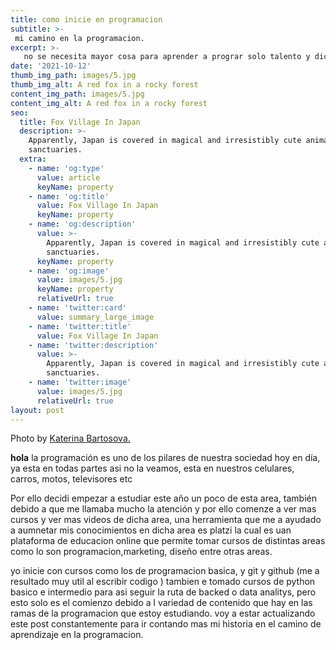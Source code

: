 ```yaml
---
title: como inicie en programacion
subtitle: >-
 mi camino en la programacion.
excerpt: >-
   no se necesita mayor cosa para aprender a prograr solo talento y diciplina, cualquier persona puede aprender a hacerlo.
date: '2021-10-12'
thumb_img_path: images/5.jpg
thumb_img_alt: A red fox in a rocky forest
content_img_path: images/5.jpg
content_img_alt: A red fox in a rocky forest
seo:
  title: Fox Village In Japan
  description: >-
    Apparently, Japan is covered in magical and irresistibly cute animal
    sanctuaries.
  extra:
    - name: 'og:type'
      value: article
      keyName: property
    - name: 'og:title'
      value: Fox Village In Japan
      keyName: property
    - name: 'og:description'
      value: >-
        Apparently, Japan is covered in magical and irresistibly cute animal
        sanctuaries.
      keyName: property
    - name: 'og:image'
      value: images/5.jpg
      keyName: property
      relativeUrl: true
    - name: 'twitter:card'
      value: summary_large_image
    - name: 'twitter:title'
      value: Fox Village In Japan
    - name: 'twitter:description'
      value: >-
        Apparently, Japan is covered in magical and irresistibly cute animal
        sanctuaries.
    - name: 'twitter:image'
      value: images/5.jpg
      relativeUrl: true
layout: post
---
```


Photo by [Katerina Bartosova.](https://unsplash.com/photos/SAfJ1eTBeyk)

**hola** la programación es uno de los pilares de nuestra sociedad hoy en día, ya esta en todas partes asi no la veamos,  esta en nuestros celulares, carros, motos, televisores etc

Por ello decidi empezar a estudiar este año un poco de esta area, también debido a que me llamaba mucho la atención y por ello comenze a ver mas cursos y ver mas videos de dicha area, una herramienta que me a ayudado a aumnetar mis conocimientos en dicha area es platzi la cual es uan plataforma de educacion online que permite tomar cursos de distintas areas como lo son programacion,marketing, diseño entre otras areas.

yo inicie con cursos como los de programacion basica, y git y github (me a resultado muy util al escribir codigo ) tambien e tomado cursos de python basico e intermedio para asi seguir la ruta de backed o data analitys, pero esto solo es el comienzo debido a l variedad de contenido que hay en las ramas de la programacion que estoy estudiando.
voy a estar actualizando este post constantemente para ir contando mas mi historia en el camino de aprendizaje en la programacion.

